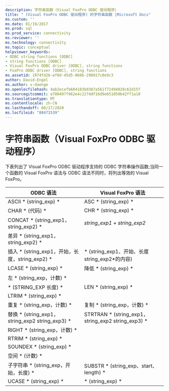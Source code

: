 ```yaml
---
description: 字符串函数（Visual FoxPro ODBC 驱动程序）
title: " (Visual FoxPro ODBC 驱动程序) 的字符串函数 |Microsoft Docs"
ms.custom: ''
ms.date: 01/19/2017
ms.prod: sql
ms.prod_service: connectivity
ms.reviewer: ''
ms.technology: connectivity
ms.topic: conceptual
helpviewer_keywords:
- ODBC string functions [ODBC]
- string functions [ODBC]
- Visual FoxPro ODBC driver [ODBC], string functions
- FoxPro ODBC driver [ODBC], string functions
ms.assetid: 1974fd26-ef0d-45d5-860b-298917c8e9c3
author: David-Engel
ms.author: v-daenge
ms.openlocfilehash: 4ab2ecefb604183b0387a561f72494028c62d15f
ms.sourcegitcommit: e700497f962e4c2274df16d9e651059b42ff1a10
ms.translationtype: MT
ms.contentlocale: zh-CN
ms.lasthandoff: 08/17/2020
ms.locfileid: "88471539"
---
```

# <a name="string-functions-visual-foxpro-odbc-driver"></a>字符串函数（Visual FoxPro ODBC 驱动程序）
下表列出了 Visual FoxPro ODBC 驱动程序支持的 ODBC 字符串操作函数;当同一个函数的 Visual FoxPro 语法与 ODBC 语法不同时，将列出等效的 Visual FoxPro。  
  
|ODBC 语法|Visual FoxPro 语法|  
|------------------|---------------------------|  
|ASCII * (string_exp) *|ASC * (string_exp) *|  
|CHAR * (代码) *|CHR * (string_exp) *|  
|CONCAT * (string_exp1，string_exp2) *|*string_exp1 + string_exp2*|  
|差异 * (string_exp1，string_exp2) *||  
|插入 * (string_exp1，开始，长度，string_exp2) *|* (string_exp1、开始、长度 string_exp2*的内容) |  
|LCASE * (string_exp) *|降低 * (string_exp) *|  
|左 * (string_exp，计数) *||  
|* (STRING_EXP 长度) *|LEN * (string_exp) *|  
|LTRIM * (string_exp) *||  
|重复 * (string_exp，计数) *|复制 * (string_exp，计数) *|  
|替换 * (string_exp1，string_exp2 string_exp3) *|STRTRAN * (string_exp1，string_exp2 string_exp3) *|  
|RIGHT * (string_exp，计数) *||  
|RTRIM * (string_exp) *||  
|SOUNDEX * (string_exp) *||  
|空间 * (计数) *||  
|子字符串 * (string_exp，开始，长度) *|SUBSTR * (string_exp、start、length) *|  
|UCASE * (string_exp) *|* (string_exp) *|
